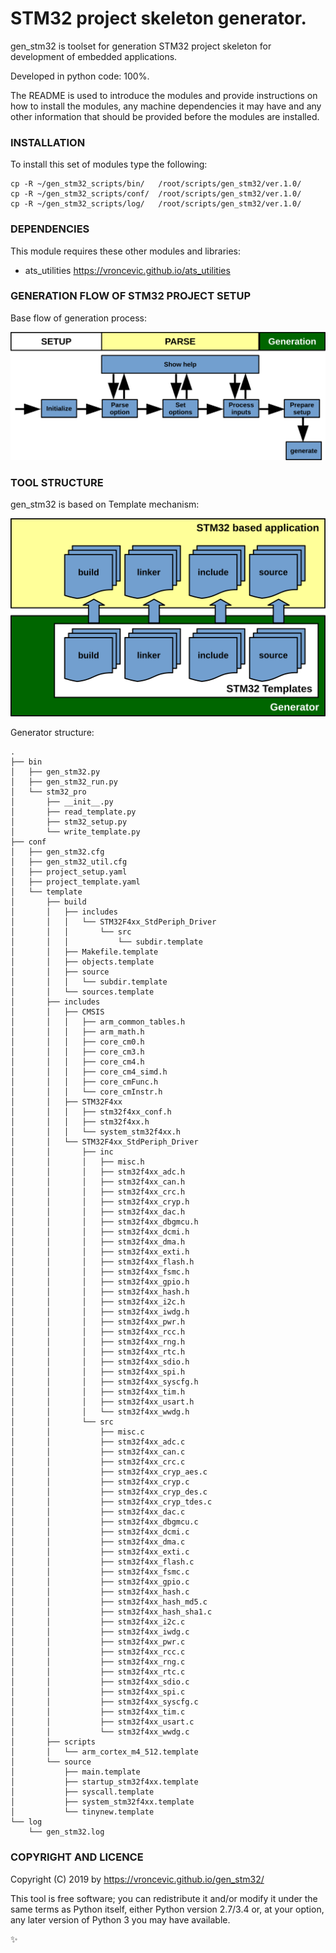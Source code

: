 # STM32 project skeleton generator.

gen_stm32 is toolset for generation STM32 project skeleton for
development of embedded applications.

Developed in python code: 100%.

The README is used to introduce the modules and provide instructions on
how to install the modules, any machine dependencies it may have and any
other information that should be provided before the modules are installed.

### INSTALLATION

To install this set of modules type the following:

```
cp -R ~/gen_stm32_scripts/bin/   /root/scripts/gen_stm32/ver.1.0/
cp -R ~/gen_stm32_scripts/conf/  /root/scripts/gen_stm32/ver.1.0/
cp -R ~/gen_stm32_scripts/log/   /root/scripts/gen_stm32/ver.1.0/
```

### DEPENDENCIES

This module requires these other modules and libraries:

* ats_utilities https://vroncevic.github.io/ats_utilities

### GENERATION FLOW OF STM32 PROJECT SETUP

Base flow of generation process:

![alt tag](https://raw.githubusercontent.com/vroncevic/gen_stm32/dev/python-tool-docs/gen_stm32_flow.png)

### TOOL STRUCTURE

gen_stm32 is based on Template mechanism:

![alt tag](https://raw.githubusercontent.com/vroncevic/gen_stm32/dev/python-tool-docs/gen_stm32.png)

Generator structure:

```
.
├── bin
│   ├── gen_stm32.py
│   ├── gen_stm32_run.py
│   └── stm32_pro
│       ├── __init__.py
│       ├── read_template.py
│       ├── stm32_setup.py
│       └── write_template.py
├── conf
│   ├── gen_stm32.cfg
│   ├── gen_stm32_util.cfg
│   ├── project_setup.yaml
│   ├── project_template.yaml
│   └── template
│       ├── build
│       │   ├── includes
│       │   │   └── STM32F4xx_StdPeriph_Driver
│       │   │       └── src
│       │   │           └── subdir.template
│       │   ├── Makefile.template
│       │   ├── objects.template
│       │   ├── source
│       │   │   └── subdir.template
│       │   └── sources.template
│       ├── includes
│       │   ├── CMSIS
│       │   │   ├── arm_common_tables.h
│       │   │   ├── arm_math.h
│       │   │   ├── core_cm0.h
│       │   │   ├── core_cm3.h
│       │   │   ├── core_cm4.h
│       │   │   ├── core_cm4_simd.h
│       │   │   ├── core_cmFunc.h
│       │   │   └── core_cmInstr.h
│       │   ├── STM32F4xx
│       │   │   ├── stm32f4xx_conf.h
│       │   │   ├── stm32f4xx.h
│       │   │   └── system_stm32f4xx.h
│       │   └── STM32F4xx_StdPeriph_Driver
│       │       ├── inc
│       │       │   ├── misc.h
│       │       │   ├── stm32f4xx_adc.h
│       │       │   ├── stm32f4xx_can.h
│       │       │   ├── stm32f4xx_crc.h
│       │       │   ├── stm32f4xx_cryp.h
│       │       │   ├── stm32f4xx_dac.h
│       │       │   ├── stm32f4xx_dbgmcu.h
│       │       │   ├── stm32f4xx_dcmi.h
│       │       │   ├── stm32f4xx_dma.h
│       │       │   ├── stm32f4xx_exti.h
│       │       │   ├── stm32f4xx_flash.h
│       │       │   ├── stm32f4xx_fsmc.h
│       │       │   ├── stm32f4xx_gpio.h
│       │       │   ├── stm32f4xx_hash.h
│       │       │   ├── stm32f4xx_i2c.h
│       │       │   ├── stm32f4xx_iwdg.h
│       │       │   ├── stm32f4xx_pwr.h
│       │       │   ├── stm32f4xx_rcc.h
│       │       │   ├── stm32f4xx_rng.h
│       │       │   ├── stm32f4xx_rtc.h
│       │       │   ├── stm32f4xx_sdio.h
│       │       │   ├── stm32f4xx_spi.h
│       │       │   ├── stm32f4xx_syscfg.h
│       │       │   ├── stm32f4xx_tim.h
│       │       │   ├── stm32f4xx_usart.h
│       │       │   └── stm32f4xx_wwdg.h
│       │       └── src
│       │           ├── misc.c
│       │           ├── stm32f4xx_adc.c
│       │           ├── stm32f4xx_can.c
│       │           ├── stm32f4xx_crc.c
│       │           ├── stm32f4xx_cryp_aes.c
│       │           ├── stm32f4xx_cryp.c
│       │           ├── stm32f4xx_cryp_des.c
│       │           ├── stm32f4xx_cryp_tdes.c
│       │           ├── stm32f4xx_dac.c
│       │           ├── stm32f4xx_dbgmcu.c
│       │           ├── stm32f4xx_dcmi.c
│       │           ├── stm32f4xx_dma.c
│       │           ├── stm32f4xx_exti.c
│       │           ├── stm32f4xx_flash.c
│       │           ├── stm32f4xx_fsmc.c
│       │           ├── stm32f4xx_gpio.c
│       │           ├── stm32f4xx_hash.c
│       │           ├── stm32f4xx_hash_md5.c
│       │           ├── stm32f4xx_hash_sha1.c
│       │           ├── stm32f4xx_i2c.c
│       │           ├── stm32f4xx_iwdg.c
│       │           ├── stm32f4xx_pwr.c
│       │           ├── stm32f4xx_rcc.c
│       │           ├── stm32f4xx_rng.c
│       │           ├── stm32f4xx_rtc.c
│       │           ├── stm32f4xx_sdio.c
│       │           ├── stm32f4xx_spi.c
│       │           ├── stm32f4xx_syscfg.c
│       │           ├── stm32f4xx_tim.c
│       │           ├── stm32f4xx_usart.c
│       │           └── stm32f4xx_wwdg.c
│       ├── scripts
│       │   └── arm_cortex_m4_512.template
│       └── source
│           ├── main.template
│           ├── startup_stm32f4xx.template
│           ├── syscall.template
│           ├── system_stm32f4xx.template
│           └── tinynew.template
└── log
    └── gen_stm32.log
```

### COPYRIGHT AND LICENCE

Copyright (C) 2019 by https://vroncevic.github.io/gen_stm32/

This tool is free software; you can redistribute it and/or modify
it under the same terms as Python itself, either Python version 2.7/3.4 or,
at your option, any later version of Python 3 you may have available.

:sparkles:
